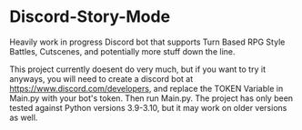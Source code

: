 # Discord-Story-Mode
Heavily work in progress Discord bot that supports Turn Based RPG Style Battles, Cutscenes, and potentially more stuff down the line.

This project currently doesent do very much, but if you want to try it anyways, you will need to create a discord bot at https://www.discord.com/developers, and replace the TOKEN Variable in Main.py with your bot's token. Then run Main.py. The project has only been tested against Python versions 3.9-3.10, but it may work on older versions as well.
